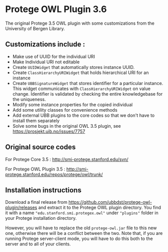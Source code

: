 # Protege OWL Plugin 3.6
The original Protege 3.5 OWL plugin with some customizations from the University of Bergen Library. 

## Customizations include :

- Make use of UUID for the individual URI
- Make Individual URI not editable
- Create <code>UUIDWidget</code> that automatically stores instance UUID.
- Create <code>ClassHierarchyURIWidget</code> that holds hierarchical URI for an instance
- Create <code>UBBSignatureWidget</code> that stores identifier for a particular instance. This widget communicates with <code>ClassHierarchyURIWidget</code> on value change. Identifier is validated by checking the entire knowledgebase for the uniqueness.
- Modify some instance properties for the copied individual
- Add some utility classes for convenience methods
- Add external UBB plugins to the core codes so that we don't have to install them separately
- Solve some bugs in the original OWL 3.5 plugin, see https://prosjekt.uib.no/issues/7757 


## Original source codes 
For Protege Core 3.5 : http://smi-protege.stanford.edu/svn/

For Protege OWL Plugin 3.5 : http://smi-protege.stanford.edu/repos/protege/owl/trunk/

## Installation instructions

Download a final release from https://github.com/ubbdst/protege-owl-plugin/releases and extract it to the
Protege OWL plugin directory. You find it with a name <code>"edu.stanford.smi.protegex.owl"</code> under <code>"plugins"</code> folder in your Protege installation directory. 

However, you will have to replace the old <code>protege-owl.jar</code> file to this new one, otherwise there will be a conflict between the two.
Note that, if you are running Protege server-client mode, you will have to do this both to the server and to all of your clients. 

